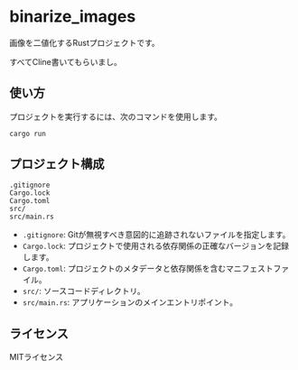 # binarize_images

 画像を二値化するRustプロジェクトです。

 すべてCline書いてもらいまし。

## 使い方

 プロジェクトを実行するには、次のコマンドを使用します。

 ```bash
 cargo run
 ```

## プロジェクト構成

 ```
 .gitignore
 Cargo.lock
 Cargo.toml
 src/
 src/main.rs
 ```

- `.gitignore`: Gitが無視すべき意図的に追跡されないファイルを指定します。
- `Cargo.lock`: プロジェクトで使用される依存関係の正確なバージョンを記録します。
- `Cargo.toml`: プロジェクトのメタデータと依存関係を含むマニフェストファイル。
- `src/`: ソースコードディレクトリ。
- `src/main.rs`: アプリケーションのメインエントリポイント。

## ライセンス

 MITライセンス
